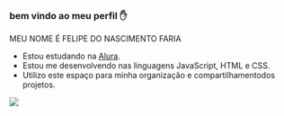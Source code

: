 ### bem vindo ao meu perfil ✋

MEU NOME É FELIPE DO NASCIMENTO FARIA

- Estou estudando na [Alura](https://www.alura.com.br).
- Estou me desenvolvendo nas linguagens JavaScript, HTML e CSS.
- Utilizo este espaço para minha organização e compartilhamentodos projetos.

![](https://tenor.com/pt-BR/view/the-mandalorian-mandalorian-yoda-baby-yoda-wave-gif-17679713)


